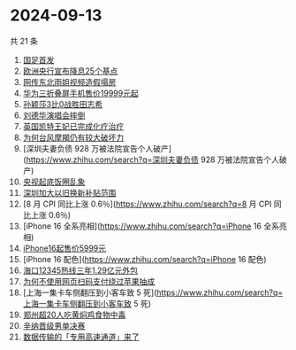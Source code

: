 # 2024-09-13

共 21 条

<!-- BEGIN ZHIHUSEARCH -->
<!-- 最后更新时间 Fri Sep 13 2024 18:11:09 GMT+0800 (China Standard Time) -->
1. [国足首发](https://www.zhihu.com/search?q=国足首发)
1. [欧洲央行宣布降息25个基点](https://www.zhihu.com/search?q=欧洲央行宣布降息25个基点)
1. [网传东北雨姐视频造假塌房](https://www.zhihu.com/search?q=网传东北雨姐视频造假塌房)
1. [华为三折叠屏手机售价19999元起](https://www.zhihu.com/search?q=华为三折叠屏手机售价19999元起)
1. [孙颖莎3比0战胜田志希](https://www.zhihu.com/search?q=孙颖莎3比0战胜田志希)
1. [刘德华演唱会摔倒](https://www.zhihu.com/search?q=刘德华演唱会摔倒)
1. [英国凯特王妃已完成化疗治疗](https://www.zhihu.com/search?q=英国凯特王妃已完成化疗治疗)
1. [为何台风摩羯仍有较大破坏力](https://www.zhihu.com/search?q=为何台风摩羯仍有较大破坏力)
1. [深圳夫妻负债 928 万被法院宣告个人破产](https://www.zhihu.com/search?q=深圳夫妻负债 928 万被法院宣告个人破产)
1. [央视起底饭圈乱象](https://www.zhihu.com/search?q=央视起底饭圈乱象)
1. [深圳加大以旧换新补贴范围](https://www.zhihu.com/search?q=深圳加大以旧换新补贴范围)
1. [8 月 CPI 同比上涨 0.6％](https://www.zhihu.com/search?q=8 月 CPI 同比上涨 0.6％)
1. [iPhone 16 全系亮相](https://www.zhihu.com/search?q=iPhone 16 全系亮相)
1. [iPhone16起售价5999元](https://www.zhihu.com/search?q=iPhone16起售价5999元)
1. [iPhone 16 配色](https://www.zhihu.com/search?q=iPhone 16 配色)
1. [海口12345热线三年1.29亿元外包](https://www.zhihu.com/search?q=海口12345热线三年1.29亿元外包)
1. [为何不使用网页扫码支付绕过苹果抽成](https://www.zhihu.com/search?q=为何不使用网页扫码支付绕过苹果抽成)
1. [上海一集卡车侧翻压到小客车致 5 死](https://www.zhihu.com/search?q=上海一集卡车侧翻压到小客车致 5 死)
1. [郑州超20人吃黄焖鸡食物中毒](https://www.zhihu.com/search?q=郑州超20人吃黄焖鸡食物中毒)
1. [辛纳晋级男单决赛](https://www.zhihu.com/search?q=辛纳晋级男单决赛)
1. [数据传输的「专用高速通道」来了](https://www.zhihu.com/search?q=数据传输的「专用高速通道」来了)
<!-- END ZHIHUSEARCH -->
